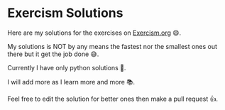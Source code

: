 # Exercism Solutions

Here are my solutions for the exercises on [Exercism.org](http://exercism.org/) :smile:.

My solutions is NOT by any means the fastest nor the smallest ones out there but it get the job done :sweat_smile:.

Currently I have only python solutions :snake:.

I will add more as I learn more and more :books:.

Feel free to edit the solution for better ones then make a pull request :thumbsup:.
